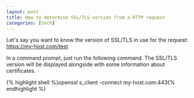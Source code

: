 ```yaml
---
layout: post
title: How to determine SSL/TLS version from a HTTP request
categories: [tech]
---
```

Let's say you want to know the version of SSL/TLS in use for the request: https://my-host.com/test

In a command prompt, just run the following command. The SSL/TLS version will be displayed alongside with some information about certificates.

{% highlight shell %}openssl s_client -connect my-host.com:443{% endhighlight %}
